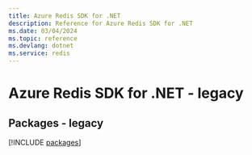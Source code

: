 ```yaml
---
title: Azure Redis SDK for .NET
description: Reference for Azure Redis SDK for .NET
ms.date: 03/04/2024
ms.topic: reference
ms.devlang: dotnet
ms.service: redis
---
```

# Azure Redis SDK for .NET - legacy
## Packages - legacy
[!INCLUDE [packages](redis-index.md)]